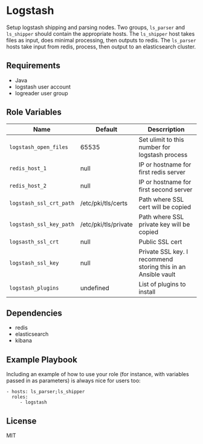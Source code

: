 Logstash
========

Setup logstash shipping and parsing nodes. Two groups, `ls_parser` and `ls_shipper` should contain the appropriate hosts. The `ls_shipper` host takes files as input, does minimal processing, then outputs to redis. The `ls_parser` hosts take input from redis, process, then output to an elasticsearch cluster.

Requirements
------------

* Java
* logstash user account
* logreader user group

Role Variables
--------------

| Name                     | Default | Descrription |
|---------------------------|--------|---------------|
| `logstash_open_files`    | 65535    | Set ulimit to this number for logstash process   |
| `redis_host_1`    |  null   |  IP or hostname for first redis server |
| `redis_host_2`    |  null   | IP or hostname for first second server  |
| `logstash_ssl_crt_path`    | /etc/pki/tls/certs    | Path where SSL cert will be copied   |
| `logstash_ssl_key_path`    | /etc/pki/tls/private    | Path where SSL private key will be copied   |
| `logsasth_ssl_crt`    |  null   |  Public SSL cert |
| `logstash_ssl_key`    |  null   |  Private SSL key. I recommend storing this in an Ansible vault |
| `logstash_plugins` | undefined | List of plugins to install |

Dependencies
------------

* redis
* elasticsearch
* kibana

Example Playbook
-------------------------

Including an example of how to use your role (for instance, with variables passed in as parameters) is always nice for users too:

    - hosts: ls_parser;ls_shipper
      roles:
         - logstash

License
-------

MIT

